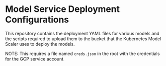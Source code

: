 # Model Service Deployment Configurations

This repository contains the deployment YAML files for various models and the scripts required to upload them to the bucket that the Kubernetes Model Scaler uses to deploy the models.

NOTE: This requires a file named `creds.json` in the root with the credentials for the GCP service account.
